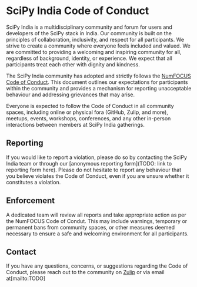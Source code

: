 # SciPy India Code of Conduct

SciPy India is a multidisciplinary community and forum for users and developers of the SciPy stack in India. Our community is built on the principles of collaboration, inclusivity, and respect for all participants. We strive to create a community where everyone feels included and valued. We are committed to providing a welcoming and inspiring community for all, regardless of background, identity, or experience. We expect that all participants treat each other with dignity and kindness.

The SciPy India community has adopted and strictly follows the [NumFOCUS Code of Conduct](https://numfocus.org/code-of-conduct). This document outlines our expectations for participants within the community and provides a mechanism for reporting unacceptable behaviour and addressing grievances that may arise.

Everyone is expected to follow the Code of Conduct in all community spaces, including online or physical fora (GitHub, Zulip, and more), meetups, events, workshops, conferences, and any other in-person interactions between members at SciPy India gatherings.

## Reporting

If you would like to report a violation, please do so by contacting the SciPy India team or through our [anonymous reporting form](TODO: link to reporting form here). Please do not hesitate to report any behaviour that you believe violates the Code of Conduct, even if you are unsure whether it constitutes a violation.

## Enforcement

A dedicated team will review all reports and take appropriate action as per the NumFOCUS Code of Condut. This may include warnings, temporary or permanent bans from community spaces, or other measures deemed necessary to ensure a safe and welcoming environment for all participants.

## Contact

If you have any questions, concerns, or suggestions regarding the Code of Conduct, please reach out to the community on [Zulip](https://scipyindia.zulipchat.com) or via email at[mailto:TODO]
